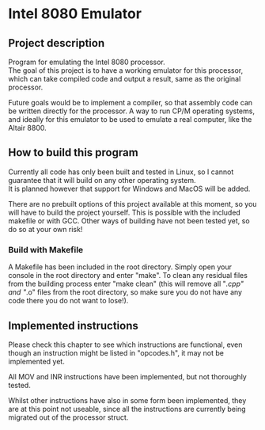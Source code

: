 # Intel 8080 Emulator

## Project description

Program for emulating the Intel 8080 processor.\
The goal of this project is to have a working emulator for this processor, which can take compiled code and output a result, same as the original processor.

Future goals would be to implement a compiler, so that assembly code can be written directly for the processor. A way to run CP/M operating systems, and ideally for this emulator to be used to emulate a real computer, like the Altair 8800.

## How to build this program

Currently all code has only been built and tested in Linux, so I cannot guarantee that it will build on any other operating system.\
It is planned however that support for Windows and MacOS will be added.

There are no prebuilt options of this project available at this moment, so you will have to build the project yourself. This is possible with the included makefile or with GCC. Other ways of building have not been tested yet, so do so at your own risk!

### Build with Makefile

A Makefile has been included in the root directory. Simply open your console in the root directory and enter "make". To clean any residual files from the building process enter "make clean" (this will remove all "*.cpp" and "*.o" files from the root directory, so make sure you do not have any code there you do not want to lose!).

## Implemented instructions

Please check this chapter to see which instructions are functional, even though an instruction might be listed in "opcodes.h", it may not be implemented yet.

All MOV and INR instructions have been implemented, but not thoroughly tested.

Whilst other instructions have also in some form been implemented, they are at this point not useable, since all the instructions are currently being migrated out of the processor struct.
